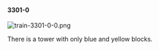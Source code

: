#### 3301-0
![train-3301-0-0.png](https://github.com/lil-lab/nlvr/raw/master/nlvr/train/images/77/train-3301-0-0.png "train-3301-0-0.png")

There is a tower with only blue and yellow blocks.